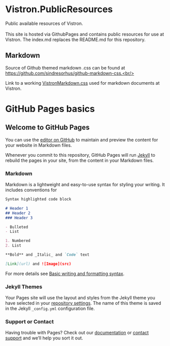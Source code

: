 # Vistron.PublicResources
Public available resources of Vistron.<br/><br/>
This site is hosted via GithubPages and contains public resources for use at Vistron.
The index.md replaces the README.md for this repository.

## Markdown
Source of Github themed markdown .css can be found at https://github.com/sindresorhus/github-markdown-css.<br/><br/>

Link to a working [VistronMarkdown.css](VistronMarkdown.css) used for markdown documents at Vistron.<br/>

# GitHub Pages basics
## Welcome to GitHub Pages

You can use the [editor on GitHub](https://github.com/vistron-gmbh/Vistron.PublicResources/edit/GithubPages/docs/index.md) to maintain and preview the content for your website in Markdown files.

Whenever you commit to this repository, GitHub Pages will run [Jekyll](https://jekyllrb.com/) to rebuild the pages in your site, from the content in your Markdown files.

### Markdown

Markdown is a lightweight and easy-to-use syntax for styling your writing. It includes conventions for

```markdown
Syntax highlighted code block

# Header 1
## Header 2
### Header 3

- Bulleted
- List

1. Numbered
2. List

**Bold** and _Italic_ and `Code` text

[Link](url) and ![Image](src)
```

For more details see [Basic writing and formatting syntax](https://docs.github.com/en/github/writing-on-github/getting-started-with-writing-and-formatting-on-github/basic-writing-and-formatting-syntax).

### Jekyll Themes

Your Pages site will use the layout and styles from the Jekyll theme you have selected in your [repository settings](https://github.com/vistron-gmbh/Vistron.PublicResources/settings/pages). The name of this theme is saved in the Jekyll `_config.yml` configuration file.

### Support or Contact

Having trouble with Pages? Check out our [documentation](https://docs.github.com/categories/github-pages-basics/) or [contact support](https://support.github.com/contact) and we’ll help you sort it out.
